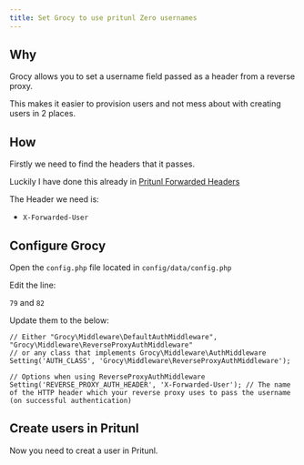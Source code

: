 ```yaml
---
title: Set Grocy to use pritunl Zero usernames
---
```



## Why

Grocy allows you to set a username field passed as a header from a reverse proxy.

This makes it easier to provision users and not mess about with creating users in 2 places.

## How

Firstly we need to find the headers that it passes.

Luckily I have done this already in [Pritunl Forwarded Headers](../pritunl/pritunl-forwarded-header.md)

The Header we need is:

* `X-Forwarded-User`

## Configure Grocy

Open the `config.php` file located in `config/data/config.php`

Edit the line:

`79` and `82`

Update them to the below:

```injectablephp
// Either "Grocy\Middleware\DefaultAuthMiddleware", "Grocy\Middleware\ReverseProxyAuthMiddleware"
// or any class that implements Grocy\Middleware\AuthMiddleware
Setting('AUTH_CLASS', 'Grocy\Middleware\ReverseProxyAuthMiddleware');

// Options when using ReverseProxyAuthMiddleware
Setting('REVERSE_PROXY_AUTH_HEADER', 'X-Forwarded-User'); // The name of the HTTP header which your reverse proxy uses to pass the username (on successful authentication)
```

## Create users in Pritunl

Now you need to creat a user in Pritunl.
